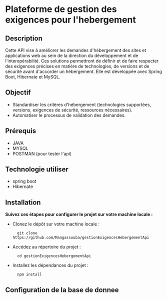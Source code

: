 # Plateforme de gestion des exigences pour l'hebergement

## Description

Cette API vise à améliorer les demandes d'hébergement des sites et applications web au sein de la direction du développement et de l'interopérabilité. Ces solutions permettront de définir et de faire respecter des exigences précises en matière de technologies, de versions et de sécurité avant d'accorder un hébergement. Elle est développée avec Spring Boot, Hibernate et MySQL.

## Objectif
- Standardiser les critères d'hébergement (technologies supportées, versions, exigences de sécurité, ressources nécessaires).
- Automatiser le processus de validation des demandes.

## Prérequis

- JAVA
- MYSQL
- POSTMAN (pour tester l'api)

## Technologie utiliser

- spring boot 
- Hibernate

## Installation 

**Suivez ces étapes pour configurer le projet sur votre machine locale :**

- Clonez le dépôt sur votre machine locale :

        git clone https://github.com/Mangassouba/gestionExigencesHebergementApi 

- Accédez au répertoire du projet :

        cd gestionExigencesHebergementApi

- Installez les dépendances du projet :

        npm install

## Configuration de la base de donnee